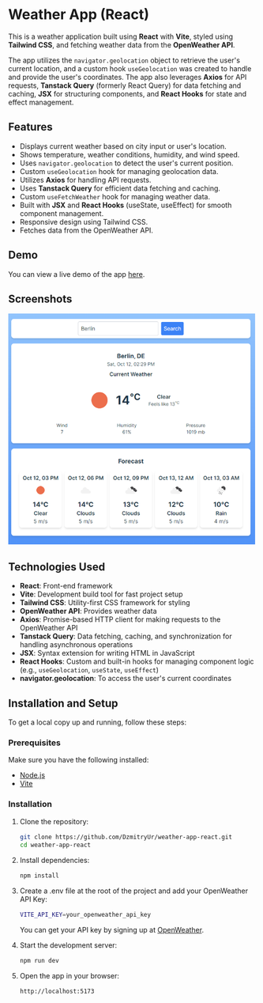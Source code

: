 # Weather App (React)

This is a weather application built using **React** with **Vite**, styled using **Tailwind CSS**, and fetching weather data from the **OpenWeather API**.

The app utilizes the `navigator.geolocation` object to retrieve the user's current location, and a custom hook `useGeolocation` was created to handle and provide the user's coordinates. The app also leverages **Axios** for API requests, **Tanstack Query** (formerly React Query) for data fetching and caching, **JSX** for structuring components, and **React Hooks** for state and effect management.

## Features

- Displays current weather based on city input or user's location.
- Shows temperature, weather conditions, humidity, and wind speed.
- Uses `navigator.geolocation` to detect the user's current position.
- Custom `useGeolocation` hook for managing geolocation data.
- Utilizes **Axios** for handling API requests.
- Uses **Tanstack Query** for efficient data fetching and caching.
- Custom `useFetchWeather` hook for managing weather data.
- Built with **JSX** and **React Hooks** (useState, useEffect) for smooth component management.
- Responsive design using Tailwind CSS.
- Fetches data from the OpenWeather API.

## Demo

You can view a live demo of the app [here](https://dzmitryur.github.io/weather-app-react/).

## Screenshots

<img src="./assets/Screenshot-Weather-App.png" alt="Screenshot of the Weather App" width="500"/>

## Technologies Used

- **React**: Front-end framework
- **Vite**: Development build tool for fast project setup
- **Tailwind CSS**: Utility-first CSS framework for styling
- **OpenWeather API**: Provides weather data
- **Axios**: Promise-based HTTP client for making requests to the OpenWeather API
- **Tanstack Query**: Data fetching, caching, and synchronization for handling asynchronous operations
- **JSX**: Syntax extension for writing HTML in JavaScript
- **React Hooks**: Custom and built-in hooks for managing component logic (e.g., `useGeolocation`, `useState`, `useEffect`)
- **navigator.geolocation**: To access the user's current coordinates

## Installation and Setup

To get a local copy up and running, follow these steps:

### Prerequisites

Make sure you have the following installed:

- [Node.js](https://nodejs.org/)
- [Vite](https://vitejs.dev/)

### Installation

1. Clone the repository:

   ```bash
   git clone https://github.com/DzmitryUr/weather-app-react.git
   cd weather-app-react
   ```

2. Install dependencies:

   ```bash
   npm install
   ```

3. Create a .env file at the root of the project and add your OpenWeather API Key:

   ```bash
   VITE_API_KEY=your_openweather_api_key
   ```

   You can get your API key by signing up at [OpenWeather](https://openweathermap.org/).

4. Start the development server:

   ```bash
   npm run dev
   ```

5. Open the app in your browser:

   ```bash
   http://localhost:5173
   ```
